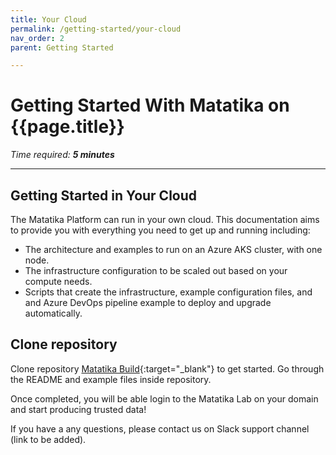 ```yaml
---
title: Your Cloud
permalink: /getting-started/your-cloud
nav_order: 2
parent: Getting Started

---
```


# Getting Started With Matatika on {{page.title}}

*Time required: **5 minutes***

---

## Getting Started in Your Cloud
The Matatika Platform can run in your own cloud.  This documentation aims to provide you with everything you need to get up and running including:

- The architecture and examples to run on an Azure AKS cluster, with one node.
- The infrastructure configuration to be scaled out based on your compute needs.
- Scripts that create the infrastructure, example configuration files, and and Azure DevOps pipeline example to deploy and upgrade automatically.


## Clone repository
Clone repository [Matatika Build](https://github.com/Matatika/matatika-build){:target="_blank"} to get started. Go through the README and example files inside repository.


Once completed, you will be able login to the Matatika Lab on your domain and start producing trusted data!

If you have a any questions, please contact us on Slack support channel (link to be added).

